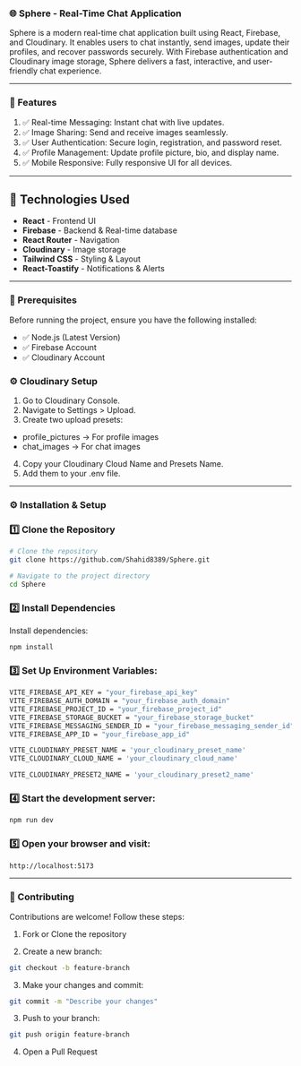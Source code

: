 ### 🌐 Sphere - Real-Time Chat Application
Sphere is a modern real-time chat application built using React, Firebase, and Cloudinary. It enables users to chat instantly, send images, update their profiles, and recover passwords securely. With Firebase authentication and Cloudinary image storage, Sphere delivers a fast, interactive, and user-friendly chat experience.

---

### 🚀 Features
1. ✅ Real-time Messaging: Instant chat with live updates.
2. ✅ Image Sharing: Send and receive images seamlessly.
3. ✅ User Authentication: Secure login, registration, and password reset.
4. ✅ Profile Management: Update profile picture, bio, and display name.
5. ✅ Mobile Responsive: Fully responsive UI for all devices.

--- 

## 📌 Technologies Used

- **React** - Frontend UI 
- **Firebase** - Backend & Real-time database  
- **React Router** - Navigation
- **Cloudinary** - Image storage 
- **Tailwind CSS** - Styling & Layout
- **React-Toastify** - Notifications & Alerts

---

### 📌 Prerequisites
Before running the project, ensure you have the following installed:
- ✅ Node.js (Latest Version)
- ✅ Firebase Account
- ✅ Cloudinary Account

### ⚙️ Cloudinary Setup
1. Go to Cloudinary Console.
2. Navigate to Settings > Upload.
3. Create two upload presets:
- profile_pictures → For profile images
- chat_images → For chat images
4. Copy your Cloudinary Cloud Name and Presets Name.
5. Add them to your .env file.

---

### ⚙️ Installation & Setup
### 1️⃣ Clone the Repository
```bash
# Clone the repository
git clone https://github.com/Shahid8389/Sphere.git

# Navigate to the project directory
cd Sphere
```

### 2️⃣ Install Dependencies
Install dependencies:
```bash
npm install
```

### 3️⃣ Set Up Environment Variables:
```bash
VITE_FIREBASE_API_KEY = "your_firebase_api_key"
VITE_FIREBASE_AUTH_DOMAIN = "your_firebase_auth_domain"
VITE_FIREBASE_PROJECT_ID = "your_firebase_project_id"
VITE_FIREBASE_STORAGE_BUCKET = "your_firebase_storage_bucket"
VITE_FIREBASE_MESSAGING_SENDER_ID = "your_firebase_messaging_sender_id"
VITE_FIREBASE_APP_ID = "your_firebase_app_id"

VITE_CLOUDINARY_PRESET_NAME = 'your_cloudinary_preset_name'
VITE_CLOUDINARY_CLOUD_NAME = 'your_cloudinary_cloud_name'

VITE_CLOUDINARY_PRESET2_NAME = 'your_cloudinary_preset2_name'
```

### 4️⃣ Start the development server:
```bash
npm run dev
```

### 5️⃣ Open your browser and visit:
```bash
http://localhost:5173
```

---

### 📝 Contributing
Contributions are welcome! Follow these steps:

1. Fork or Clone the repository

2. Create a new branch:
```bash
git checkout -b feature-branch
```
3. Make your changes and commit:
```bash
git commit -m "Describe your changes"
```
3. Push to your branch:
```bash
git push origin feature-branch
```
4. Open a Pull Request